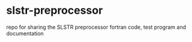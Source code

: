 # slstr-preprocessor
repo for sharing the SLSTR preprocessor fortran code, test program and documentation
